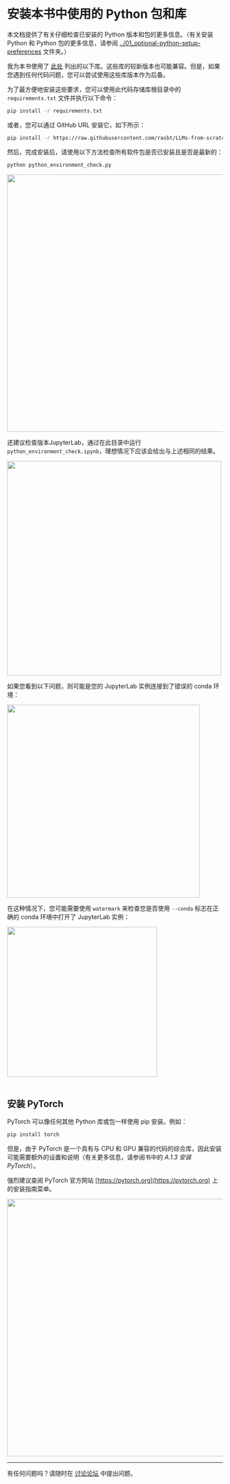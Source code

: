 # 安装本书中使用的 Python 包和库

本文档提供了有关仔细检查已安装的 Python 版本和包的更多信息。（有关安装 Python 和 Python 包的更多信息，请参阅 [../01_optional-python-setup-preferences](../01_optional-python-setup-preferences/README.zh.md) 文件夹。）

我为本书使用了 [此处](https://github.com/rasbt/LLMs-from-scratch/blob/main/requirements.txt) 列出的以下库。这些库的较新版本也可能兼容。但是，如果您遇到任何代码问题，您可以尝试使用这些库版本作为后备。

为了最方便地安装这些要求，您可以使用此代码存储库根目录中的 `requirements.txt` 文件并执行以下命令：

```bash
pip install -r requirements.txt
```

或者，您可以通过 GitHub URL 安装它，如下所示：

```bash
pip install -r https://raw.githubusercontent.com/rasbt/LLMs-from-scratch/main/requirements.txt
```

然后，完成安装后，请使用以下方法检查所有软件包是否已安装且是否是最新的：

```bash
python python_environment_check.py
```

<img src="https://sebastianraschka.com/images/LLMs-from-scratch-images/setup/02_installing-python-libraries/check_1.jpg" width="600px">

还建议检查版本JupyterLab，通过在此目录中运行 `python_environment_check.ipynb`，理想情况下应该会给出与上述相同的结果。

<img src="https://sebastianraschka.com/images/LLMs-from-scratch-images/setup/02_installing-python-libraries/check_2.jpg" width="500px">

如果您看到以下问题，则可能是您的 JupyterLab 实例连接到了错误的 conda 环境：

<img src="https://sebastianraschka.com/images/LLMs-from-scratch-images/setup/02_installing-python-libraries/jupyter-issues.jpg" width="450px">

在这种情况下，您可能需要使用 `watermark` 来检查您是否使用 `--conda` 标志在正确的 conda 环境中打开了 JupyterLab 实例：

<img src="https://sebastianraschka.com/images/LLMs-from-scratch-images/setup/02_installing-python-libraries/watermark.jpg" width="350px">

<br>
<br>

## 安装 PyTorch

PyTorch 可以像任何其他 Python 库或包一样使用 pip 安装。例如：

```bash
pip install torch
```

但是，由于 PyTorch 是一个具有与 CPU 和 GPU 兼容的代码的综合库，因此安装可能需要额外的设置和说明（有关更多信息，请参阅书中的 *A.1.3 安装 PyTorch*）。

强烈建议查阅 PyTorch 官方网站 [https://pytorch.org](https://pytorch.org) 上的安装指南菜单。

<img src="https://sebastianraschka.com/images/LLMs-from-scratch-images/setup/02_installing-python-libraries/pytorch-installer.jpg" width="600px">

<br>

---

有任何问题吗？请随时在 [讨论论坛](https://github.com/rasbt/LLMs-from-scratch/discussions) 中提出问题。